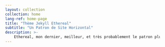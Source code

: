 ```yaml
---
layout: collection
collection: home
lang-ref: home-page
title: "Thème Jekyll Ethereal"
subtitle: "Un Patron de Site Horizontal"
description: >-
    Ethereal, mon dernier, meilleur, et très probablement le patron plus singulier pour HTML5 UP.<br/><br/> Depuis la sortie de Parallelism il y a 3-4 ans (!!!), je meurs d'envie de faire un autre patron en side-scrolling avec plus de flexibilité / possibilités de personnalisation.<br/><br/> The result is this template, Ethereal, qui combine un framework de mon cru pour le side-scrolling (avec de nombreuses fonctionnalités "scroll-assist" comme le drag/momentum scrolling, des raccourcis clavierkeyboard, etc.) un style unique, des galleries lightbox, des tonnes d'options de personnalisation, et, évidemment, full responsiveness. J'espère que ça vous plaira :)
---
```

